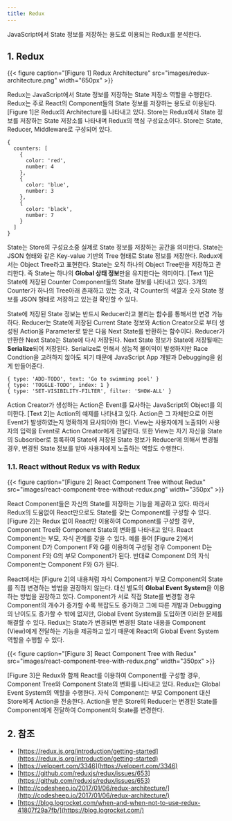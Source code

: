 ```yaml
---
title: Redux
---
```


JavaScript에서 State 정보를 저장하는 용도로 이용되는 Redux를 분석한다.

## 1. Redux

{{< figure caption="[Figure 1] Redux Architecture" src="images/redux-architecture.png" width="650px" >}}

Redux는 JavaScript에서 State 정보를 저장하는 State 저장소 역할을 수행한다. Redux는 주로 React의 Component들의 State 정보를 저장하는 용도로 이용된다. [Figure 1]은 Redux의 Architecture를 나타내고 있다. Store는 Redux에서 State 정보를 저장하는 State 저장소를 나타내며 Redux의 핵심 구성요소이다. Store는 State, Reducer, Middleware로 구성되어 있다.

```text {caption="[Text 1] State Example", linenos=table}
{
  counters: [
    {
      color: 'red',
      number: 4
    },
    {
      color: 'blue',
      number: 3
    },
    {
      color: 'black',
      number: 7
    }
  ]
}
```

State는 Store의 구성요소중 실제로 State 정보를 저장하는 공간을 의미한다. State는 JSON 형태와 같은 Key-value 기반의 Tree 형태로 State 정보를 저장한다. Redux에서는 Object Tree라고 표현한다. State는 오직 하나의 Object Tree만을 저장하고 관리한다. 즉 State는 하나의 **Global 상태 정보**만을 유지한다는 의미이다. [Text 1]은 State에 저장된 Counter Component들의 State 정보를 나타내고 있다. 3개의 Counter가 하나의 Tree아래 존재하고 있는 것과, 각 Counter의 색깔과 숫자 State 정보를 JSON 형태로 저장하고 있는걸 확인할 수 있다.

State에 저장된 State 정보는 반드시 Reducer라고 불리는 함수를 통해서만 변경 가능하다. Reducer는 State에 저장된 Current State 정보와 Action Creator으로 부터 생성된 Action을 Parameter로 받은 다음 Next State를 반환하는 함수이다. Reducer가 반환한 Next State는 State에 다시 저장된다. Next State 정보가 State에 저장될때는 **Serialize**되어 저장된다. Serialize로 인해서 성능적 불이익이 발생하지만 Race Condtion을 고려하지 않아도 되기 때문에 JavaScript App 개발과 Debugging을 쉽게 만들어준다.

```text {caption="[Text 2] Action Example", linenos=table}
{ type: 'ADD-TODO', text: 'Go to swimming pool' }
{ type: 'TOGGLE-TODO', index: 1 }
{ type: 'SET-VISIBILITY-FILTER', filter: 'SHOW-ALL' }
```

Action Creator가 생성하는 Action은 Event를 묘사하는 JavaScript의 Object를 의미한다. [Text 2]는 Action의 예제를 나타내고 있다. Action은 그 자체만으로 어떤 Event가 발생하였는지 명확하게 묘사되어야 한다. View는 사용자에게 노출되어 사용자의 입력을 Event로 Action Creator에게 전달한다. 또한 View는 자기 자신을 State의 Subscriber로 등록하여 State에 저장된 State 정보가 Reducer에 의해서 변경될 경우, 변경된 State 정보를 받아 사용자에게 노출하는 역할도 수행한다.

### 1.1. React without Redux vs with Redux

{{< figure caption="[Figure 2] React Component Tree without Redux" src="images/react-component-tree-without-redux.png" width="350px" >}}

React Component들은 자신의 State를 저장하는 기능을 제공하고 있다. 따라서 Redux의 도움없이 React만으로도 State를 갖는 Component를 구성할 수 있다. [Figure 2]는 Redux 없이 React만 이용하여 Component를 구성할 경우, Component Tree와 Component State의 변화를 나타내고 있다. React Component는 부모, 자식 관계를 갖을 수 있다. 예를 들어 [Figure 2]에서 Component D가 Component F와 G를 이용하여 구성될 경우 Component D는 Component F와 G의 부모 Component가 된다. 반대로 Component D의 자식 Component는 Component F와 G가 된다.

React에서는 [Figure 2]의 내용처럼 자식 Component가 부모 Component의 State를 직접 변경하는 방법을 권장하지 않는다. 대신 별도의 **Global Event System**을 이용하는 방법을 권장하고 있다. Component가 서로 직접 State를 변경할 경우 Component의 개수가 증가할 수록 복잡도도 증가하고 그에 따른 개발과 Debugging의 난이도도 증가할 수 밖에 없지만, Global Event System을 도입하면 이러한 문제를 해결할 수 있다. Redux는 State가 변경되면 변경된 State 내용을 Component (View)에게 전달하는 기능을 제공하고 있기 때문에 React의 Global Event System 역할을 수행할 수 있다.

{{< figure caption="[Figure 3] React Component Tree with Redux" src="images/react-component-tree-with-redux.png" width="350px" >}}

[Figure 3]은 Redux와 함께 React를 이용하여 Component를 구성할 경우, Component Tree와 Component State의 변화를 나타내고 있다. Redux는 Global Event System의 역할을 수행한다. 자식 Component는 부모 Component 대신 Store에게 Action을 전송한다. Action을 받은 Store의 Reducer는 변경된 State를 Component에게 전달하여 Component의 State를 변경한다.

## 2. 참조

* [https://redux.js.org/introduction/getting-started](https://redux.js.org/introduction/getting-started)
* [https://velopert.com/3346](https://velopert.com/3346)
* [https://github.com/reduxjs/redux/issues/653](https://github.com/reduxjs/redux/issues/653)
* [http://codesheep.io/2017/01/06/redux-architecture/](http://codesheep.io/2017/01/06/redux-architecture/)
* [https://blog.logrocket.com/when-and-when-not-to-use-redux-41807f29a7fb/](https://blog.logrocket.com/)
